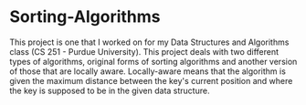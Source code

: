 # Sorting-Algorithms
This project is one that I worked on for my Data Structures and Algorithms class (CS 251 - Purdue University). This project deals with two different types of algorithms, original forms of sorting algorithms and another version of those that are locally aware. Locally-aware means that the algorithm is given the maximum distance between the key's current position and where the key is supposed to be in the given data structure.
